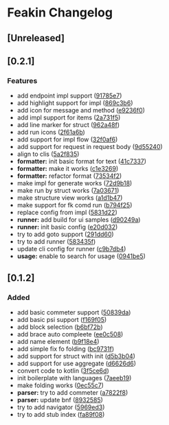 <!-- Keep a Changelog guide -> https://keepachangelog.com -->

# Feakin Changelog

## [Unreleased]

## [0.2.1]

### Features

- add endpoint impl support ([91785e7](https://github.com/feakin/intellij-feakin/commit/91785e7affcd8577dce5c92bf74c8514946e70c3))
- add highlight support for impl ([869c3b6](https://github.com/feakin/intellij-feakin/commit/869c3b630a6a72822972c5657b39690501fb143f))
- add icon for message and method ([e9236f0](https://github.com/feakin/intellij-feakin/commit/e9236f0b21d14b2fb53a82938f23e2a9a1d581f6))
- add impl support for items ([2a731f5](https://github.com/feakin/intellij-feakin/commit/2a731f5f899f5e44545d097ad4e882061e57fcfb))
- add line marker for struct ([962a48f](https://github.com/feakin/intellij-feakin/commit/962a48f4b62ecbb26117fdc20befb0e8c6005749))
- add run icons ([2f61a6b](https://github.com/feakin/intellij-feakin/commit/2f61a6bbba0aaa3fc17308a217c473a14992404f))
- add support for impl flow ([32f0af6](https://github.com/feakin/intellij-feakin/commit/32f0af6b2c6272344adb25a114e7de60f246dc24))
- add support for request in request body ([9d55240](https://github.com/feakin/intellij-feakin/commit/9d55240eccff8ab6e6eaa10de04a78fc697122ae))
- align to clis ([5a2f835](https://github.com/feakin/intellij-feakin/commit/5a2f835f0d3794a9ff149d4aba63d9973835a5a4))
- **formatter:** init basic format for text ([41c7337](https://github.com/feakin/intellij-feakin/commit/41c73375ca2711af01c0e29c3ab2a6cd5bef65de))
- **formatter:** make it works ([c1e3269](https://github.com/feakin/intellij-feakin/commit/c1e3269b439eab15a175b7cd4f46f6d268c74668))
- **formatter:** refactor format ([73534f2](https://github.com/feakin/intellij-feakin/commit/73534f2accf45b3cc6337934e0678d84ba7d3193))
- make impl for generate works ([72d9b18](https://github.com/feakin/intellij-feakin/commit/72d9b189ada86a92a8779875d5b09be3ca244fdb))
- make run by struct works ([7a03671](https://github.com/feakin/intellij-feakin/commit/7a0367121e335dc5bc04c1794fded721ea0d05a2))
- make structure view works ([a1d1b47](https://github.com/feakin/intellij-feakin/commit/a1d1b473de3e44b223df747ca65cec7e33e9641d))
- make support for fk comd run ([b794f25](https://github.com/feakin/intellij-feakin/commit/b794f25016b3713a40d785ba01b0d7bbd22b31e4))
- replace config from impl ([5831d22](https://github.com/feakin/intellij-feakin/commit/5831d22e337e92eeb36bcdc94122f8ff7f7ac169))
- **runner:** add build for ui samples ([d90249a](https://github.com/feakin/intellij-feakin/commit/d90249ae9be16d4cc6e5dd704bb0744924753105))
- **runner:** init basic config ([e20d032](https://github.com/feakin/intellij-feakin/commit/e20d032db4dfbec9b34b3d3a0f52c27e16d9ebf2))
- try to add goto support ([291dd60](https://github.com/feakin/intellij-feakin/commit/291dd608fa90162bd9ee8cb84577e5ea9951491a))
- try to add runner ([583435f](https://github.com/feakin/intellij-feakin/commit/583435fa25d04b5348afb0dc944805ec7439267e))
- update cli config for runner ([c9b7db4](https://github.com/feakin/intellij-feakin/commit/c9b7db40300dd0362852fa240a741feb344775f9))
- **usage:** enable to search for usage ([0941be5](https://github.com/feakin/intellij-feakin/commit/0941be5f44a5e9724608abe0757fb9a952788d07))

## [0.1.2]
### Added

- add basic commeter support ([50839da](https://github.com/feakin/intellij-feakin/commit/50839da252e2f32b6e1413c109591eed397c2927))
- add basic psi support ([f169f05](https://github.com/feakin/intellij-feakin/commit/f169f054ac7f20cd427689f40f77c1ca39559173))
- add block selection ([b6bf72b](https://github.com/feakin/intellij-feakin/commit/b6bf72b59c2ea38a6169f64c89353096809d2a9f))
- add brace auto compleete ([ee0c508](https://github.com/feakin/intellij-feakin/commit/ee0c508729479fa37fbefddb4787d3571d155a6b))
- add name element ([b9f18e4](https://github.com/feakin/intellij-feakin/commit/b9f18e4b4073063d2aff98b0ec42ea475c46f464))
- add simple fix fo folding ([bc9731f](https://github.com/feakin/intellij-feakin/commit/bc9731f92149ef6f11647e95927410d514df3a9c))
- add support for struct with init ([d5b3b04](https://github.com/feakin/intellij-feakin/commit/d5b3b04d051d51eefd501d99237ea1c83ea50f6c))
- add support for use aggregate ([d6626d6](https://github.com/feakin/intellij-feakin/commit/d6626d6a166472deb1a240b37a60019f19d0e200))
- convert code to kotlin ([3f5ce6d](https://github.com/feakin/intellij-feakin/commit/3f5ce6dc11507fb0e05b36b15ed98bea2cef389d))
- init boilerplate with languages ([7aeeb19](https://github.com/feakin/intellij-feakin/commit/7aeeb197fbd45f1fb863b12c35314d1ebc0baa05))
- make folding works ([0ec55c7](https://github.com/feakin/intellij-feakin/commit/0ec55c7e55d539cb6f90b260f84d2e68314f17c2))
- **parser:** try to add commeter ([a7822f8](https://github.com/feakin/intellij-feakin/commit/a7822f843181db46dbf128a098aed0170be807b8))
- **parser:** update bnf ([8932585](https://github.com/feakin/intellij-feakin/commit/8932585ee47b2bf9281e5778de9009996d9a3c27))
- try to add navigator ([5969ed3](https://github.com/feakin/intellij-feakin/commit/5969ed3464b746cd006ab9d05b64a18d49b9e160))
- try to add stub index ([fa89f08](https://github.com/feakin/intellij-feakin/commit/fa89f08261a770bc8b96bcce5caba794099ddbc1))
